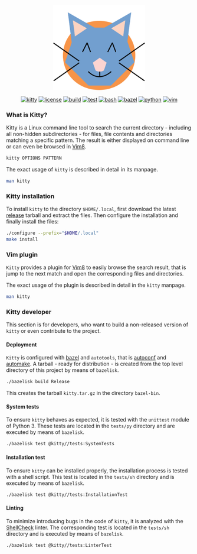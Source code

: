 <p align="center"><img src="/imgs/kitty-emblem.svg" alt="kitty" width="250"></p>

<p align="center">
    <a href="https://img.shields.io/badge/kitty-v1.4-purple.svg"><img src="https://img.shields.io/badge/kitty-v1.4-purple.svg" alt="kitty"></a>
    <a href="https://img.shields.io/badge/license-MIT-blue.svg"><img src="https://img.shields.io/badge/license-MIT-blue.svg" alt="license"></a>
    <a href="https://github.com/SchneePingu/kitty/actions/workflows/deployment.yml/badge.svg"><img src="https://github.com/SchneePingu/kitty/actions/workflows/deployment.yml/badge.svg" alt="build"></a>
    <a href="https://github.com/SchneePingu/kitty/actions/workflows/tests.yml/badge.svg"><img src="https://github.com/SchneePingu/kitty/actions/workflows/tests.yml/badge.svg" alt="test"></a>
    <a href="https://img.shields.io/badge/bash-v4.4-orange.svg"><img src="https://img.shields.io/badge/bash-v4.4-orange.svg" alt="bash"></a>
    <a href="https://img.shields.io/badge/bazel-v4.0-orange.svg"><img src="https://img.shields.io/badge/bazel-v4.0-orange.svg" alt="bazel"></a>
    <a href="https://img.shields.io/badge/python-v3.6-orange.svg"><img src="https://img.shields.io/badge/python-v3.6-orange.svg" alt="python"></a>
    <a href="https://img.shields.io/badge/vim-v8.0-orange.svg"><img src="https://img.shields.io/badge/vim-v8.0-orange.svg" alt="vim"></a>
</p>

### What is Kitty?

Kitty is a Linux command line tool to search the current directory - including all non-hidden subdirectories - for files, file contents and directories matching a specific pattern. The result is either displayed on command line or can even be browsed in [Vim8](https://vim8.org/).

```bash
kitty OPTIONS PATTERN
```

The exact usage of `kitty` is described in detail in its manpage.

```bash
man kitty
```

### Kitty installation

To install `kitty` to the directory `$HOME/.local`,
first download the latest [release](https://github.com/SchneePingu/kitty/releases/latest) tarball and
extract the files.
Then configure the installation and
finally install the files:

```bash
./configure --prefix="$HOME/.local"
make install
```

### Vim plugin

`Kitty` provides a plugin for [Vim8](https://vim8.org/) to easily browse the search result,
that is jump to the next match and open the corresponding files and directories.

The exact usage of the plugin is described in detail in the `kitty` manpage.

```bash
man kitty
```

### Kitty developer

This section is for developers, who want to build a non-released version of `kitty` or even contribute to the project.

#### Deployment

`Kitty` is configured with [bazel](https://bazel.build/) and `autotools`, that is [autoconf](https://www.gnu.org/software/autoconf/autoconf.html) and [automake](https://www.gnu.org/software/automake/automake.html).
A tarball - ready for distribution - is created from the top level directory of this project by means of `bazelisk`.

```bash
./bazelisk build Release
```

This creates the tarball `kitty.tar.gz` in the directory `bazel-bin`.

#### System tests

To ensure `kitty` behaves as expected, it is tested with the `unittest` module of Python 3.
These tests are located in the `tests/py` directory and are executed by means of `bazelisk`.

```bash
./bazelisk test @kitty//tests:SystemTests
```

#### Installation test

To ensure `kitty` can be installed properly, the installation process is tested with a shell script.
This test is located in the `tests/sh` directory and is executed by means of `bazelisk`.

```bash
./bazelisk test @kitty//tests:InstallationTest
```

#### Linting

To minimize introducing bugs in the code of `kitty`, it is analyzed with the [ShellCheck](https://www.shellcheck.net/) linter.
The corresponding test is located in the `tests/sh` directory and is executed by means of `bazelisk`.

```bash
./bazelisk test @kitty//tests:LinterTest
```
